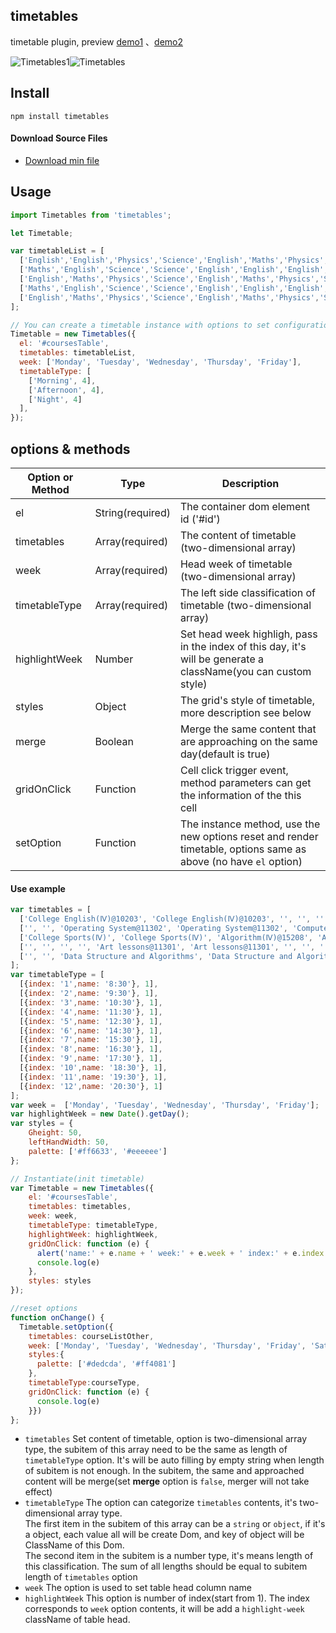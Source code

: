 ## timetables

timetable plugin, preview [demo1](http://preview.binlive.cn/Timetables/index.html "demo1") 、[demo2](http://preview.binlive.cn/Timetables/example.html "demo1")

![Timetables1](https://github.com/Hzy0913/hanlibrary/blob/master/Timetables1.png "Timetables1")![Timetables](https://github.com/Hzy0913/hanlibrary/blob/master/Timetables.png "Timetables")


## Install

```
npm install timetables
```
#### Download Source Files
- [Download min file](https://github.com/Hzy0913/Timetable/blob/master/exampel/Timetables.min.js "Download min file")

## Usage
```js
import Timetables from 'timetables';

let Timetable;

var timetableList = [
  ['English','English','Physics','Science','English','Maths','Physics','Science','Science','Maths','Physics','Science'],
  ['Maths','English','Science','Science','English','English','English','Science','Maths','English','English','History'],
  ['English','Maths','Physics','Science','English','Maths','Physics','Science','English','Maths','Physics','Science'],
  ['Maths','English','Science','Science','English','English','English','Physics','Maths','English','English','History'],
  ['English','Maths','Physics','Science','English','Maths','Physics','Science','English','Maths','Physics','Science'],
];

// You can create a timetable instance with options to set configuration.
Timetable = new Timetables({
  el: '#coursesTable',
  timetables: timetableList,
  week: ['Monday', 'Tuesday', 'Wednesday', 'Thursday', 'Friday'],
  timetableType: [
    ['Morning', 4],
    ['Afternoon', 4],
    ['Night', 4]
  ],
});
```
## options & methods

| Option or Method	  |  Type  | Description   |
| ------------ | ------------ | ------------ |
| el  | String(required)   | The container dom element id ('#id')  |
| timetables  | Array(required)   | The content of timetable (two-dimensional array)  |
| week  | Array(required)   | Head week of timetable (two-dimensional array)  |
| timetableType  | Array(required)   | The left side classification of timetable (two-dimensional array)   |
| highlightWeek  | Number  | Set head week highligh, pass in the index of this day, it's will be generate a className(you can custom style)  |
| styles  | Object   | The grid's style of timetable, more description see below   |
| merge  | Boolean   | Merge the same content that are approaching on the same day(default is true)  |
| gridOnClick  | Function   |  Cell click trigger event, method parameters can get the information of the this cell  |
| setOption  | Function   | The instance method, use the new options reset and render timetable, options same as above (no have `el` option) |

#### Use example
```javascript
var timetables = [
  ['College English(Ⅳ)@10203', 'College English(Ⅳ)@10203', '', '', '', '', 'Physical@14208', 'Physical@14208', '', '', '', 'Elective course'],
  ['', '', 'Operating System@11302', 'Operating System@11302', 'Computer Principle @16204', 'Computer Principle @16204', '', '', '', '', '', ''],
  ['College Sports(Ⅳ)', 'College Sports(Ⅳ)', 'Algorithm(Ⅳ)@15208', 'Algorithm(Ⅳ)@15208', '', '', 'Operating System', 'Operating System', '', '', '', ''],
  ['', '', '', '', 'Art lessons@11301', 'Art lessons@11301', '', '', '', 'College Sports', 'College Sports', ''],
  ['', '', 'Data Structure and Algorithms', 'Data Structure and Algorithms', '', '', '', '', 'Computer Principle', 'Computer Principle', '', ''],
];
var timetableType = [
  [{index: '1',name: '8:30'}, 1],
  [{index: '2',name: '9:30'}, 1],
  [{index: '3',name: '10:30'}, 1],
  [{index: '4',name: '11:30'}, 1],
  [{index: '5',name: '12:30'}, 1],
  [{index: '6',name: '14:30'}, 1],
  [{index: '7',name: '15:30'}, 1],
  [{index: '8',name: '16:30'}, 1],
  [{index: '9',name: '17:30'}, 1],
  [{index: '10',name: '18:30'}, 1],
  [{index: '11',name: '19:30'}, 1],
  [{index: '12',name: '20:30'}, 1]
];
var week =  ['Monday', 'Tuesday', 'Wednesday', 'Thursday', 'Friday'];
var highlightWeek = new Date().getDay();
var styles = {
    Gheight: 50,
    leftHandWidth: 50,
    palette: ['#ff6633', '#eeeeee']
};

// Instantiate(init timetable)
var Timetable = new Timetables({
    el: '#coursesTable',
    timetables: timetables,
    week: week,
    timetableType: timetableType,
    highlightWeek: highlightWeek,
    gridOnClick: function (e) {
      alert('name:' + e.name + ' week:' + e.week + ' index:' + e.index + 'length: ' + e.length)
      console.log(e)
    },
    styles: styles
});

//reset options
function onChange() {
  Timetable.setOption({
    timetables: courseListOther,
    week: ['Monday', 'Tuesday', 'Wednesday', 'Thursday', 'Friday', 'Saturday', 'Saturday'],
    styles:{
      palette: ['#dedcda', '#ff4081']
    },
    timetableType:courseType,
    gridOnClick: function (e) {
      console.log(e)
    }})
};
```

 - `timetables` Set content of timetable, option is two-dimensional array type, the subitem of this array need to be the same as length of `timetableType` option. It's will be auto filling by empty string when length of subitem is not enough. In the subitem, the same and approached content will be merge(set **merge** option is `false`, merger will not take effect)
 - `timetableType` The option can categorize `timetables` contents, it's two-dimensional array type. <br/> The first item in the subitem of this array can be a `string` or `object`, if it's a object, each value all will be create Dom, and key of object will be ClassName of this Dom. <br/> The second item in the subitem is a number type, it's means length of this classification. The sum of all lengths should be equal to subitem length of `timetables` option
 - `week` The option is used to set table head column name
 - `highlightWeek` This option is number of index(start from 1). The index corresponds to `week` option contents, it will be add a `highlight-week` className of table head.
